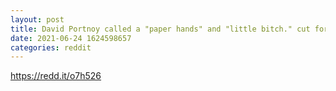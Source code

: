 ```yaml
--- 
layout: post 
title: David Portnoy called a "paper hands" and "little bitch." cut for time... 
date: 2021-06-24 1624598657 
categories: reddit 
--- 
```

https://redd.it/o7h526